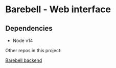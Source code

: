 # Barebell - Web interface

## Dependencies

* Node v14

Other repos in this project:

[Barebell backend](https://github.com/raybergholm/barebell-backend)
